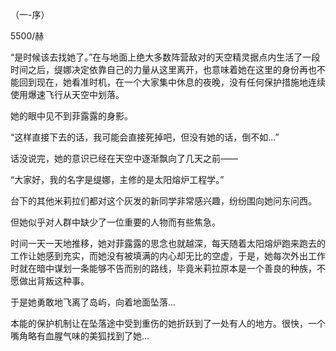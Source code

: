 （一-序）

5500/赫

“是时候该去找她了。”在与地面上绝大多数阵营敌对的天空精灵据点内生活了一段时间之后，缇娜决定依靠自己的力量从这里离开，也意味着她在这里的身份再也不能回到现在，她看准时机，在一个大家集中休息的夜晚，没有任何保护措施地连续使用爆速飞行从天空中划落。

她的眼中见不到菲露露的身影。

“这样直接下去的话，我可能会直接死掉吧，但没有她的话，倒不如...”

话没说完，她的意识已经在天空中逐渐飘向了几天之前——

“大家好，我的名字是缇娜，主修的是太阳熔炉工程学。”

台下的其他米莉拉们都对这个灰发的新同学非常感兴趣，纷纷围向她问东问西。

但她似乎对人群中缺少了一位重要的人物而有些焦急。

时间一天一天地推移，她对菲露露的思念也就越深，每天随着太阳熔炉跑来跑去的工作让她感到充实，而她没有被填满的内心却无比的空虚，于是，她每次外出工作时就在暗中谋划一条能够不告而别的路线，毕竟米莉拉原本是一个善良的种族，不愿做出背叛这种事。

于是她勇敢地飞离了岛屿，向着地面坠落...

本能的保护机制让在坠落途中受到重伤的她折跃到了一处有人的地方。很快，一个嘴角略有血腥气味的美狐找到了她...